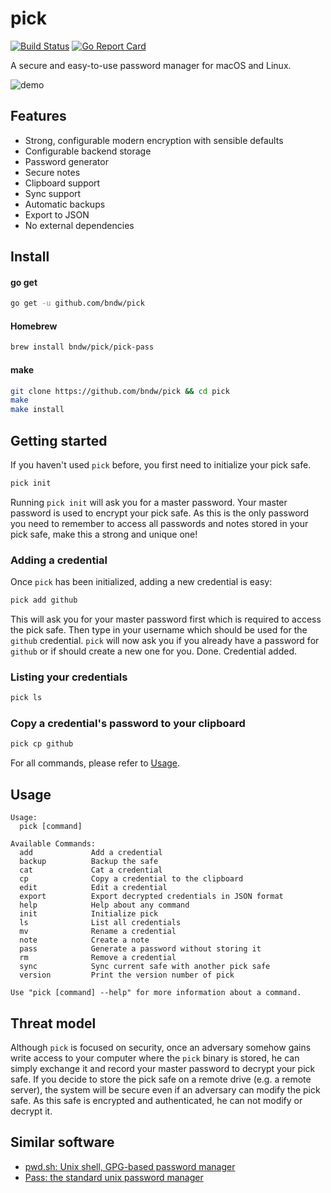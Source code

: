pick
====
[![Build Status](https://travis-ci.org/bndw/pick.svg?branch=master)](https://travis-ci.org/bndw/pick)
[![Go Report Card](https://goreportcard.com/badge/github.com/bndw/pick)](https://goreportcard.com/report/github.com/bndw/pick)

A secure and easy-to-use password manager for macOS and Linux.

![demo](https://user-images.githubusercontent.com/4248167/29298817-564f4f54-811f-11e7-9a54-934afa1374df.gif)

## Features

* Strong, configurable modern encryption with sensible defaults
* Configurable backend storage
* Password generator
* Secure notes
* Clipboard support
* Sync support
* Automatic backups
* Export to JSON
* No external dependencies

## Install

#### go get
```sh
go get -u github.com/bndw/pick
```

#### Homebrew
```sh
brew install bndw/pick/pick-pass
```

#### make
```sh
git clone https://github.com/bndw/pick && cd pick
make
make install
```

## Getting started

If you haven't used `pick` before, you first need to initialize your pick safe.
```sh
pick init
```
Running `pick init` will ask you for a master password. Your master password is used to encrypt your pick safe. As this is the only password you need to remember to access all passwords and notes stored in your pick safe, make this a strong and unique one!

### Adding a credential

Once `pick` has been initialized, adding a new credential is easy:
```sh
pick add github
```
This will ask you for your master password first which is required to access the pick safe.
Then type in your username which should be used for the `github` credential.
`pick` will now ask you if you already have a password for `github` or if should create a new one for you.
Done. Credential added.

### Listing your credentials

```sh
pick ls
```

### Copy a credential's password to your clipboard

```sh
pick cp github
```

For all commands, please refer to [Usage](#usage).

## Usage
```
Usage:
  pick [command]

Available Commands:
  add             Add a credential
  backup          Backup the safe
  cat             Cat a credential
  cp              Copy a credential to the clipboard
  edit            Edit a credential
  export          Export decrypted credentials in JSON format
  help            Help about any command
  init            Initialize pick
  ls              List all credentials
  mv              Rename a credential
  note            Create a note
  pass            Generate a password without storing it
  rm              Remove a credential
  sync            Sync current safe with another pick safe
  version         Print the version number of pick

Use "pick [command] --help" for more information about a command.
```

## Threat model

Although `pick` is focused on security, once an adversary somehow gains write access to your computer where the `pick` binary is stored, he can simply exchange it and record your master password to decrypt your pick safe.
If you decide to store the pick safe on a remote drive (e.g. a remote server), the system will be secure even if an adversary can modify the pick safe. As this safe is encrypted and authenticated, he can not modify or decrypt it.

## Similar software
* [pwd.sh: Unix shell, GPG-based password manager](https://github.com/drduh/pwd.sh)
* [Pass: the standard unix password manager](https://www.passwordstore.org/)
